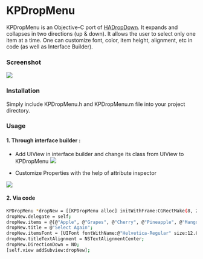 # KPDropMenu
KPDropMenu is an Objective-C port of [HADropDown](https://github.com/Hassan-Aftab/HADropDown). It expands and collapses in two directions (up & down). It allows the user to select only one item at a time. One can customize font, color, item height, alignment, etc in code (as well as Interface Builder).


### Screenshot
![](https://github.com/KrishnaPatell/KPDropMenu/blob/master/KPDropMenu/demo.gif)

### Installation
Simply include KPDropMenu.h and KPDropMenu.m file into your project directory.


### Usage

#### 1. Through interface builder :
* Add UIView in interface builder and change its class from UIView to KPDropMenu
![](https://github.com/KrishnaPatell/KPDropMenu/blob/master/KPDropMenu/img_IdentityInspector.png)

* Customize Properties with the help of attribute inspector

![](https://github.com/KrishnaPatell/KPDropMenu/blob/master/KPDropMenu/img_AttributeInspector.png)

#### 2. Via code

```sh
KPDropMenu *dropNew = [[KPDropMenu alloc] initWithFrame:CGRectMake(8, 250, 150, 50)];
dropNew.delegate = self;
dropNew.items = @[@"Apple", @"Grapes", @"Cherry", @"Pineapple", @"Mango", @"Orange"];
dropNew.title = @"Select Again";
dropNew.itemsFont = [UIFont fontWithName:@"Helvetica-Regular" size:12.0];
dropNew.titleTextAlignment = NSTextAlignmentCenter;
dropNew.DirectionDown = NO;
[self.view addSubview:dropNew];
```
